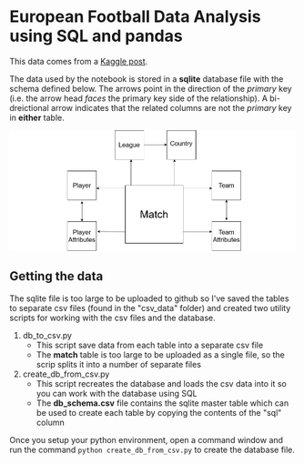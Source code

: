 # European Football Data Analysis using SQL and pandas

This data comes from a [Kaggle post](https://www.kaggle.com/code/dimarudov/data-analysis-using-sql/input).

The data used by the notebook is stored in a **sqlite** database file with the schema defined below. The arrows point in the direction of the *primary* key (i.e. the arrow head *faces* the primary key side of the relationship). A bi-dreictional arrow indicates that the related columns are not the *primary* key in **either** table.

![DB Schema Diagram](https://github.com/MauriceBrown/sql-football-data/blob/main/DB%20Schema%20Diagram.png)

## Getting the data

The sqlite file is too large to be uploaded to github so I've saved the tables to separate csv files (found in the "csv_data" folder) and created two utility scripts for working with the csv files and the database.

1. db_to_csv.py
    * This script save data from each table into a separate csv file
    * The **match** table is too large to be uploaded as a single file, so the scrip splits it into a number of separate files
2. create_db_from_csv.py
    * This script recreates the database and loads the csv data into it so you can work with the database using SQL
    * The **db_schema.csv** file contains the sqlite master table which can be used to create each table by copying the contents of the "sql" column

Once you setup your python environment, open a command window and run the command `python create_db_from_csv.py` to create the database file.

